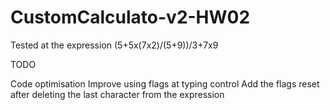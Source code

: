 # CustomCalculato-v2-HW02

Tested at the expression (5+5x(7x2)/(5+9))/3+7x9

TODO

Code optimisation
Improve using flags at typing control
Add the flags reset after deleting the last character from the expression
